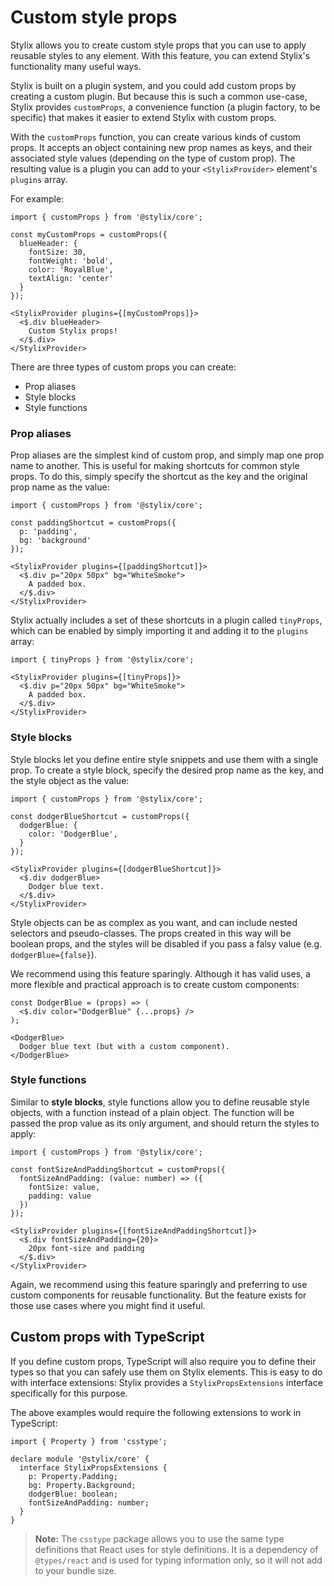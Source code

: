 # Custom style props

Stylix allows you to create custom style props that you can use to apply reusable styles to any element. With this feature, you can extend Stylix's functionality many useful ways.

Stylix is built on a plugin system, and you could add custom props by creating a custom plugin. But because this is such a common use-case, Stylix provides `customProps`, a convenience function (a plugin factory, to be specific) that makes it easier to extend Stylix with custom props.

With the `customProps` function, you can create various kinds of custom props. It accepts an object containing new prop names as keys, and their associated style values (depending on the type of custom prop). The resulting value is a plugin you can add to your `<StylixProvider>` element's `plugins` array.

For example:

```tsx-render
import { customProps } from '@stylix/core';

const myCustomProps = customProps({
  blueHeader: {
    fontSize: 30,
    fontWeight: 'bold',
    color: 'RoyalBlue',
    textAlign: 'center'
  }
});

<StylixProvider plugins={[myCustomProps]}>
  <$.div blueHeader>
    Custom Stylix props!
  </$.div>
</StylixProvider>
```

There are three types of custom props you can create:

- Prop aliases
- Style blocks
- Style functions

### Prop aliases

Prop aliases are the simplest kind of custom prop, and simply map one prop name to another. This is useful for making shortcuts for common style props. To do this, simply specify the shortcut as the key and the original prop name as the value:

```tsx-render
import { customProps } from '@stylix/core';

const paddingShortcut = customProps({
  p: 'padding',
  bg: 'background'
});

<StylixProvider plugins={[paddingShortcut]}>
  <$.div p="20px 50px" bg="WhiteSmoke">
    A padded box.
  </$.div>
</StylixProvider>
```

Stylix actually includes a set of these shortcuts in a plugin called `tinyProps`, which can be enabled by simply importing it and adding it to the `plugins` array:

```tsx
import { tinyProps } from '@stylix/core';

<StylixProvider plugins={[tinyProps]}>
  <$.div p="20px 50px" bg="WhiteSmoke">
    A padded box.
  </$.div>
</StylixProvider>
```

### Style blocks

Style blocks let you define entire style snippets and use them with a single prop. To create a style block, specify the desired prop name as the key, and the style object as the value:

```tsx-render
import { customProps } from '@stylix/core';

const dodgerBlueShortcut = customProps({
  dodgerBlue: {
    color: 'DodgerBlue',
  }
});

<StylixProvider plugins={[dodgerBlueShortcut]}>
  <$.div dodgerBlue>
    Dodger blue text.
  </$.div>
</StylixProvider>
```

Style objects can be as complex as you want, and can include nested selectors and pseudo-classes. The props created in this way will be boolean props, and the styles will be disabled if you pass a falsy value (e.g. `dodgerBlue={false}`).

We recommend using this feature sparingly. Although it has valid uses, a more flexible and practical approach is to create custom components:

```tsx-render
const DodgerBlue = (props) => (
  <$.div color="DodgerBlue" {...props} />
);

<DodgerBlue>
  Dodger blue text (but with a custom component).
</DodgerBlue>
```

### Style functions

Similar to **style blocks**, style functions allow you to define reusable style objects, with a function instead of a plain object. The function will be passed the prop value as its only argument, and should return the styles to apply:

```tsx-render
import { customProps } from '@stylix/core';

const fontSizeAndPaddingShortcut = customProps({
  fontSizeAndPadding: (value: number) => ({
    fontSize: value,
    padding: value
  })
});

<StylixProvider plugins={[fontSizeAndPaddingShortcut]}>
  <$.div fontSizeAndPadding={20}>
    20px font-size and padding
  </$.div>
</StylixProvider>
```

Again, we recommend using this feature sparingly and preferring to use custom components for reusable functionality. But the feature exists for those use cases where you might find it useful.

## Custom props with TypeScript

If you define custom props, TypeScript will also require you to define their types so that you can safely use them on Stylix elements. This is easy to do with interface extensions: Stylix provides a `StylixPropsExtensions` interface specifically for this purpose.

The above examples would require the following extensions to work in TypeScript:

```tsx
import { Property } from 'csstype';

declare module '@stylix/core' {
  interface StylixPropsExtensions {
    p: Property.Padding;
    bg: Property.Background;
    dodgerBlue: boolean;
    fontSizeAndPadding: number;
  }
}
```

> **Note:** The `csstype` package allows you to use the same type definitions that React uses for style definitions. It is a dependency of `@types/react` and is used for typing information only, so it will not add to your bundle size.
